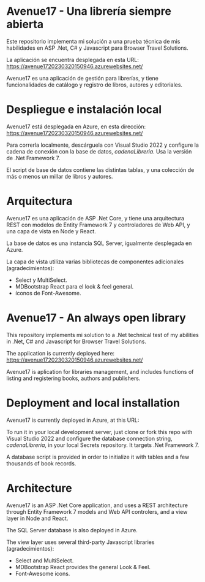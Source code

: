 # Avenue17 - Una librería siempre abierta

Este repositorio implementa mi solución a una prueba técnica de mis habilidades en ASP .Net, C# y Javascript para Browser Travel Solutions.

La aplicación se encuentra desplegada en esta URL: https://avenue1720230320150946.azurewebsites.net/

Avenue17 es una aplicación de gestión para librerías, y tiene funcionalidades de catálogo y registro de libros, autores y editoriales.

# Despliegue e instalación local

Avenue17 está desplegada en Azure, en esta dirección: https://avenue1720230320150946.azurewebsites.net/

Para correrla localmente, descárguela con Visual Studio 2022 y configure la cadena de conexión con la base de datos, _cadenaLibreria_. Usa la versión de .Net Framework 7. 

El script de base de datos contiene las distintas tablas, y una colección de más o menos un millar de libros y autores.

# Arquitectura

Avenue17 es una aplicación de ASP .Net Core, y tiene una arquitectura REST con modelos de Entity Framework 7 y controladores de Web API, y una capa de vista en Node y React.

La base de datos es una instancia SQL Server, igualmente desplegada en Azure.

La capa de vista utiliza varias bibliotecas de componentes adicionales (agradecimientos):

- Select y MultiSelect.
- MDBootstrap React para el look & feel general.
- íconos de Font-Awesome.

# Avenue17 - An always open library

This repository implements mi solution to a .Net technical test of my abilities in .Net, C# and Javascript for Browser Travel Solutions.

The application is currently deployed here: https://avenue1720230320150946.azurewebsites.net/

Avenue17 is aplication for libraries management, and includes functions of listing and registering books, authors and publishers.

# Deployment and local installation

Avenue17 is currently deployed in Azure, at this URL: 

To run it in your local development server, just clone or fork this repo with Visual Studio 2022 and configure the database connection string, _cadenaLibreria_, in your local Secrets repository. It targets .Net Framework 7.

A database script is provided in order to initialize it with tables and a few thousands of book records.

# Architecture

Avenue17 is an ASP .Net Core application, and uses a REST architecture through Entity Framework 7 models and Web API controlers, and a view layer in Node and React.

The SQL Server database is also deployed in Azure.

The view layer uses several third-party Javascript libraries (agradecimientos):

- Select and MultiSelect.
- MDBootstrap React provides the general Look & Feel.
- Font-Awesome icons.

